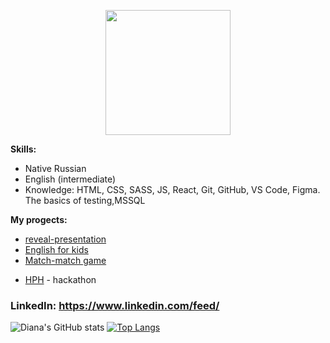  <p align="center">
   <img src="http://p7cdn4static.sharpschool.com/UserFiles/Servers/Server_499985/Image/hello_main.jpg" width="200" />
</p>

 **Skills:**
+ Native Russian
+ English (intermediate)
+ Knowledge: HTML, CSS, SASS, JS, React, Git, GitHub, VS Code, Figma. The basics of testing,MSSQL
 
 **My progects:**
- [reveal-presentation](https://dianakove32-presentation.netlify.app/)
- [English for kids]( https://dianakove32-efk-s1e2.netlify.app/)
- [Match-match game](https://dianakove32-match-match-game1.netlify.app/#/ruls/)
<!-- - [Widget](http://diana-kovaleva.me/momentum/#/) -->
- [HPH](https://otkrovennost.github.io/hackathon-pets-hotel/#/) - hackathon 
<!-- - [DAVI](https://dianakove32.github.io/DAVI/)  -->
<!-- - [GeneratorEngl](https://dianakove32.github.io/GeneratorEngl/)  -->
<!-- - [Wildlife](https://dianakove32.github.io/wildlife/index.html)  -->
<!-- - [react-wcs-player](https://dianakove32.github.io/react-wcs-player/) -->
  
### LinkedIn:  https://www.linkedin.com/feed/
 

![Diana's GitHub stats](https://github-readme-stats.vercel.app/api?username=Dianakove32&show_icons=true&theme=dracula)
[![Top Langs](https://github-readme-stats.vercel.app/api/top-langs/?username=Dianakove32&layout=compact&theme=dracula)](https://github.com/Dianakove32/github-readme-stats)

<!--
**Dianakove32/Dianakove32** is a ✨ _special_ ✨ repository because its `README.md` (this file) appears on your GitHub profile.

Here are some ideas to get you started:

- 🔭 I’m currently working on ...
- 🌱 I’m currently learning ...
- 👯 I’m looking to collaborate on ...
- 🤔 I’m looking for help with ...
- 💬 Ask me about ...
- 📫 How to reach me: ...
- 😄 Pronouns: ...
- ⚡ Fun fact: ...
-->
